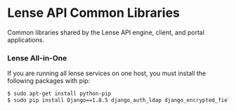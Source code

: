 # Lense API Common Libraries

Common libraries shared by the Lense API engine, client, and portal applications.

### Lense All-in-One

If you are running all lense services on one host, you must install the following packages with pip:

```sh
$ sudo apt-get install python-pip
$ sudo pip install Django==1.8.5 django_auth_ldap django_encrypted_fields feedback lsbinit socketIO-client
```
